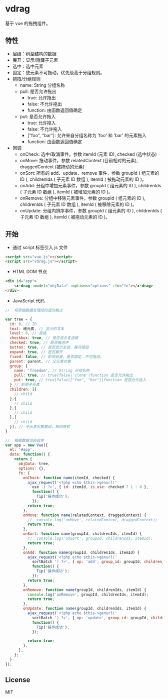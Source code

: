 # vdrag

基于 vue 的拖拽组件。

## 特性

- 层级：树型结构的数据
- 展开：显示/隐藏子元素
- 选中：选中元素
- 固定：使元素不可拖动，优先级高于分组规则。
- 拖拽/分组规则
  - name: String 分组名称
  - pull: 是否允许拖出
    - true: 允许拖出
    - false: 不允许拖出
    - function: 由函数返回值确定
  - put: 是否允许拖入
    - true: 允许拖入
    - false: 不允许拖入
    - ["foo", "bar"]: 允许来自分组名称为 'foo' 和 'bar' 的元素拖入
    - function: 由函数返回值确定
- 回调
  - onCheck: 选中/取消事件，参数 itemId (元素 ID), checked (选中状态)
  - onMove: 拖动事件，参数 relatedContext (目前相对的元素), draggedContext (被拖动的元素)
  - onSort: 所有的 add、update、remove 事件，参数 groupId ( 组元素的 ID ), childrenIds ( 子元素 ID 数组 ), itemId ( 被拖动元素的 ID )。
  - onAdd: 分组中增加元素事件，参数 groupId ( 组元素的 ID ), childrenIds ( 子元素 ID 数组 ), itemId ( 被增加元素的 ID )。
  - onRemove: 分组中移除元素事件，参数 groupId ( 组元素的 ID ), childrenIds ( 子元素 ID 数组 ), itemId ( 被移除元素的 ID )。
  - onUpdate: 分组内排序事件，参数 groupId ( 组元素的 ID ), childrenIds ( 子元素 ID 数组 ), itemId ( 被拖动元素的 ID )。

## 开始

- 通过 script 标签引入 js 文件

```html
<script src="vue.js"></script>
<script src="vdrag.js"></script>
```

- HTML DOM 节点

```html
<div id="app">
    <x-drag :model="objData" :options="options" :fn="fn"></x-drag>
</div>
```

- JavaScript 代码

```javascript
//  将原始数据处理成约定的格式

var tree = {
  id: 0, // ID
  text: 根元素, // 显示的文本
  level: 0, // 层级
  checkbox: true, // 是否显示复选框
  checked: true, // 是否被选中
  button: true, // 是否显示全选、展开按钮
  expand: true, // 是否展开
  fixed: false, // 影响自身，是否固定、不可拖动。
  parent: parent, // 父元素对象
  group: {
    name: 'freedom', // String 分组名称
    pull: true, // true|false|'clone'|function 是否允许拖出
    put: true, // true|false|["foo", "bar"]|function 是否允许拖入
  } // 影响子元素
  children: [{
    // child
  },{
    // child
  },{
    // child
  },{
    // child
  }], // 子元素对象数组，相同格式
}

//  根据数据渲染组件
var app = new Vue({
  el: '#app',
  data: function() {
    return {
      objData: tree,
      options: {},
      fn: {
        onCheck: function name(itemId, checked) {
          ajax_request('<?php echo $this->genurl('
            use ') ?>', { id: itemId, is_use: checked ? 1 : 0 },
            function() {
              Tip('操作成功');
            });
          return true;
        },
        onMove: function name(relatedContext, draggedContext) {
          //  console.log('onMove', relatedContext, draggedContext);
          return true;
        },
        onSort: function name(groupId, childrenIds, itemId) {
          //  console.log('onSort', groupId, childrenIds, itemId);
          return true;
        },
        onAdd: function name(groupId, childrenIds, itemId) {
          ajax_request('<?php echo $this->genurl('
            sortBatch ') ?>', { op: 'add', group_id: groupId, children_ids: childrenIds.join(','), item_id: itemId },
            function() {
              Tip('操作成功');
            });
          return true;
        },
        onRemove: function name(groupId, childrenIds, itemId) {
          console.log('onRemove', groupId, childrenIds, itemId);
          return true;
        },
        onUpdate: function name(groupId, childrenIds, itemId) {
          ajax_request('<?php echo $this->genurl('
            sortBatch ') ?>', { op: 'update', group_id: groupId, children_ids: childrenIds.join(','), item_id: itemId },
            function() {
              Tip('操作成功');
            });

          return true;
        },
      },
    };
  }
});
```

## License

MIT
